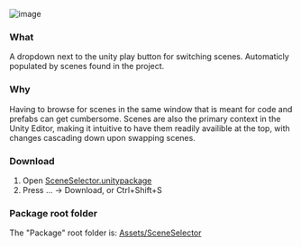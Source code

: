 ![image](https://github.com/davjs/SceneSelector/assets/2812889/576e8c5c-e24b-48c2-8be1-88cc926c52be)
### What
A dropdown next to the unity play button for switching scenes. Automaticly populated by scenes found in the project.

### Why
Having to browse for scenes in the same window that is meant for code and prefabs can get cumbersome.
Scenes are also the primary context in the Unity Editor, making it intuitive to have them readily availible at the top, with changes cascading down upon swapping scenes.

### Download
1. Open [SceneSelector.unitypackage](https://github.com/davjs/SceneSelector/blob/e06d8bf118e0768052d9a0531c5edadd5ab3527e/SceneSelector.unitypackage)
2. Press ... -> Download, or Ctrl+Shift+S

### Package root folder
The "Package" root folder is: [Assets/SceneSelector](https://github.com/davjs/SceneSelector/tree/main/Assets/SceneSelector)

